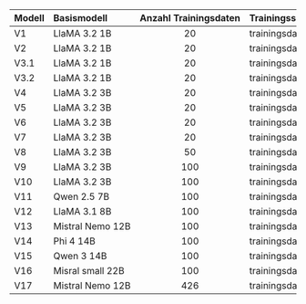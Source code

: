 | Modell | Basismodell                | Anzahl&nbsp;Trainingsdaten | Trainingsset                       | Testset                | train/eval | Bemerkung                                                                                                                                                                         |
| :----- | :------------------------- | :------------------------: | :--------------------------------- | :--------------------- | :--------- | :-------------------------------------------------------------------------------------------------------------------------------------------------------------------------------- |
| V1     | LlaMA&nbsp;3.2&nbsp;1B     |             20             | trainingsdaten1.json               | testdaten1.json        | nein       | /                                                                                                                                                                                 |
| V2     | LlaMA&nbsp;3.2&nbsp;1B     |             20             | trainingsdaten2.json               | testdaten2.json        | nein       | /                                                                                                                                                                                 |
| V3.1   | LlaMA&nbsp;3.2&nbsp;1B     |             20             | trainingsdaten3.json               | testdaten3.json        | nein       | /                                                                                                                                                                                 |
| V3.2   | LlaMA&nbsp;3.2&nbsp;1B     |             20             | trainingsdaten3.json               | testdaten3.json        | nein       | Als&nbsp;Q8&nbsp;quantifiziert&nbsp;statt&nbsp;Q4                                                                                                                                 |
| V4     | LlaMA&nbsp;3.2&nbsp;3B     |             20             | trainingsdaten3.json               | testdaten3.json        | nein       | /                                                                                                                                                                                 |
| V5     | LlaMA&nbsp;3.2&nbsp;3B     |             20             | trainingsdaten4.json               | testdaten4.json        | nein       | /                                                                                                                                                                                 |
| V6     | LlaMA&nbsp;3.2&nbsp;3B     |             20             | trainingsdaten3.json               | testdaten3.json        | ja         | /                                                                                                                                                                                 |
| V7     | LlaMA&nbsp;3.2&nbsp;3B     |             20             | trainingsdaten3.json               | testdaten3.json        | ja         | Trainingsparameter&nbsp;angepasst&nbsp;s.&nbsp;[V7_Trainingsparameter](../train_infos/v7_settings.txt)                                                                            |
| V8     | LlaMA&nbsp;3.2&nbsp;3B     |             50             | trainingsdaten5_50.json            | testdaten5.json        | ja         | /                                                                                                                                                                                 |
| V9     | LlaMA&nbsp;3.2&nbsp;3B     |            100             | trainingsdaten5_100_v1.json        | testdaten5.json        | ja         | /                                                                                                                                                                                 |
| V10    | LlaMA&nbsp;3.2&nbsp;3B     |            100             | trainingsdaten5_100_v2.json        | testdaten5.json        | ja         | /                                                                                                                                                                                 |
| V11    | Qwen&nbsp;2.5&nbsp;7B      |            100             | trainingsdaten5_100_v1_alpaca.json | testdaten5_alpaca.json | ja         | /                                                                                                                                                                                 |
| V12    | LlaMA&nbsp;3.1&nbsp;8B     |            100             | trainingsdaten5_100_v1_alpaca.json | testdaten5_alpaca.json | ja         | /                                                                                                                                                                                 |
| V13    | Mistral&nbsp;Nemo&nbsp;12B |            100             | trainingsdaten5_100_v1_alpaca.json | testdaten5_alpaca.json | ja         | bei&nbsp;13_100&nbsp;(s.&nbsp;[Auswertung](../result/results.txt))&nbsp;wurde&nbsp;[testdaten5_v2_alpaca](../data/testdaten5_v2_alpaca.json)&nbsp;als&nbsp;Testset&nbsp;verwendet |
| V14    | Phi&nbsp;4&nbsp;14B        |            100             | trainingsdaten5_100_v1.json        | testdaten5.json        | ja         | /                                                                                                                                                                                 |
| V15    | Qwen&nbsp;3&nbsp;14B       |            100             | trainingsdaten5_100_v1.json        | testdaten5.json        | ja         | bei der [Auswertung](../result/results.txt) ist 15_1 ohne Reasoning, 15_2 mit Resoning                                                                                            |
| V16    | Misral&nbsp;small&nbsp;22B |            100             | trainingsdaten5_100_v1_alpaca.json | testdaten5_alpaca.json | ja         | /                                                                                                                                                                                 |
| V17    | Mistral&nbsp;Nemo&nbsp;12B |            426             | trainingsdaten6_alpaca.json        | testdaten6_alpaca.json | ja         | /                                                                                                                                                                                 |
